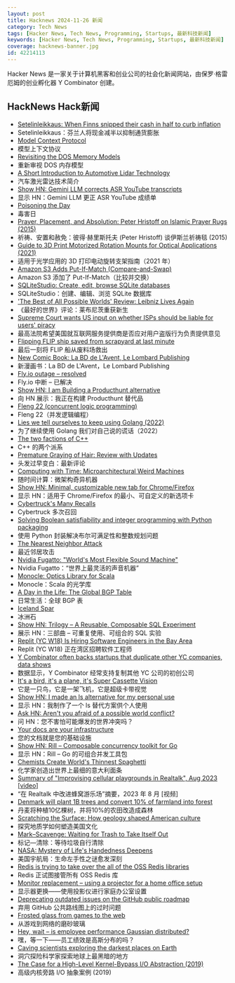```yaml
---
layout: post
title: Hacknews 2024-11-26 新闻
category: Tech News
tags: [Hacker News, Tech News, Programming, Startups, 最新科技新闻]
keywords: [Hacker News, Tech News, Programming, Startups, 最新科技新闻]
coverage: hacknews-banner.jpg
id: 42214113
---
```


Hacker News 是一家关于计算机黑客和创业公司的社会化新闻网站，由保罗·格雷厄姆的创业孵化器 Y Combinator 创建。

## HackNews Hack新闻

- [Setelinleikkaus: When Finns snipped their cash in half to curb inflation](http://jpkoning.blogspot.com/2024/11/setelinleikkaus-when-finns-snipped.html)
- Setelinleikkaus：芬兰人将现金减半以抑制通货膨胀
- [Model Context Protocol](https://www.anthropic.com/news/model-context-protocol)
- 模型上下文协议
- [Revisiting the DOS Memory Models](https://blogsystem5.substack.com/p/dos-memory-models)
- 重新审视 DOS 内存模型
- [A Short Introduction to Automotive Lidar Technology](https://www.viksnewsletter.com/p/short-intro-to-automotive-lidar)
- 汽车激光雷达技术简介
- [Show HN: Gemini LLM corrects ASR YouTube transcripts](https://ldenoue.github.io/readabletranscripts/)
- 显示 HN：Gemini LLM 更正 ASR YouTube 成绩单
- [Poisoning the Day](https://ashore.io/journal/crossover-creativity/poisoning-the-day)
- 毒害日
- [Prayer, Placement, and Absolution: Peter Hristoff on Islamic Prayer Rugs (2015)](https://www.metmuseum.org/perspectives/peter-hristoff-islamic-prayer-rugs)
- 祈祷、安置和赦免：彼得·赫里斯托夫 (Peter Hristoff) 谈伊斯兰祈祷毯 (2015)
- [Guide to 3D Print Motorized Rotation Mounts for Optical Applications (2021)](https://arxiv.org/abs/2102.13207)
- 适用于光学应用的 3D 打印电动旋转支架指南（2021 年）
- [Amazon S3 Adds Put-If-Match (Compare-and-Swap)](https://aws.amazon.com/about-aws/whats-new/2024/11/amazon-s3-functionality-conditional-writes/)
- Amazon S3 添加了 Put-If-Match（比较并交换）
- [SQLiteStudio: Create, edit, browse SQLite databases](https://sqlitestudio.pl/)
- SQLiteStudio：创建、编辑、浏览 SQLite 数据库
- ['The Best of All Possible Worlds' Review: Leibniz Lives Again](https://www.wsj.com/arts-culture/books/the-best-of-all-possible-worlds-review-leibniz-lives-again-647be296)
- 《最好的世界》评论：莱布尼茨重获新生
- [Supreme Court wants US input on whether ISPs should be liable for users' piracy](https://arstechnica.com/tech-policy/2024/11/supreme-court-may-decide-whether-isps-must-terminate-users-accused-of-piracy/)
- 最高法院希望美国就互联网服务提供商是否应对用户盗版行为负责提供意见
- [Flipping FLIP ship saved from scrapyard at last minute](https://newatlas.com/marine/flipping-flip-ship-saved/)
- 最后一刻将 FLIP 船从废料场救出
- [New Comic Book: La BD de L'Avent, Le Lombard Publishing](https://www.davidrevoy.com/article1055/new-comic-book-la-bd-de-lavent-le-lombard-publishing)
- 新漫画书：La BD de L'Avent，Le Lombard Publishing
- [Fly.io outage – resolved](https://status.flyio.net)
- Fly.io 中断 – 已解决
- [Show HN: I am Building a Producthunt alternative](https://huntlie.com)
- 向 HN 展示：我正在构建 Producthunt 替代品
- [Fleng 22 (concurrent logic programming)](http://www.call-with-current-continuation.org/fleng/fleng.html)
- Fleng 22（并发逻辑编程）
- [Lies we tell ourselves to keep using Golang (2022)](https://fasterthanli.me/articles/lies-we-tell-ourselves-to-keep-using-golang)
- 为了继续使用 Golang 我们对自己说的谎话（2022）
- [The two factions of C++](https://herecomesthemoon.net/2024/11/two-factions-of-cpp/)
- C++ 的两个派系
- [Premature Graying of Hair: Review with Updates](https://pmc.ncbi.nlm.nih.gov/articles/PMC6290285/)
- 头发过早变白：最新评论
- [Computing with Time: Microarchitectural Weird Machines](https://cacm.acm.org/research-highlights/computing-with-time-microarchitectural-weird-machines/)
- 随时间计算：微架构奇异机器
- [Show HN: Minimal, customizable new tab for Chrome/Firefox](https://www.flowtide.app)
- 显示 HN：适用于 Chrome/Firefox 的最小、可自定义的新选项卡
- [Cybertruck's Many Recalls](https://www.wired.com/story/cybertrucks-many-recalls-make-it-worse-than-91-percent-of-all-2024-vehicles/)
- Cyber​​truck 多次召回
- [Solving Boolean satisfiability and integer programming with Python packaging](https://mmaaz.ca/writings/pipip.html)
- 使用 Python 封装解决布尔可满足性和整数规划问题
- [The Nearest Neighbor Attack](https://www.volexity.com/blog/2024/11/22/the-nearest-neighbor-attack-how-a-russian-apt-weaponized-nearby-wi-fi-networks-for-covert-access/)
- 最近邻居攻击
- [Nvidia Fugatto: "World's Most Flexible Sound Machine"](https://blogs.nvidia.com/blog/fugatto-gen-ai-sound-model/)
- Nvidia Fugatto：“世界上最灵活的声音机器”
- [Monocle: Optics Library for Scala](https://www.optics.dev/Monocle/)
- Monocle：Scala 的光学库
- [A Day in the Life: The Global BGP Table](https://articles.foletta.org/post/2024-01-08-a-day-in-the-life-the-bgp-table/)
- 日常生活：全球 BGP 表
- [Iceland Spar](https://en.wikipedia.org/wiki/Iceland_spar)
- 冰洲石
- [Show HN: Trilogy – A Reusable, Composable SQL Experiment](https://trilogydata.dev/demo)
- 展示 HN：三部曲 – 可重复使用、可组合的 SQL 实验
- [Replit (YC W18) Is Hiring Software Engineers in the Bay Area](https://replit.com/careers)
- Replit (YC W18) 正在湾区招聘软件工程师
- [Y Combinator often backs startups that duplicate other YC companies, data shows](https://techcrunch.com/2024/11/22/y-combinator-often-backs-startups-that-duplicate-other-yc-companies-data-shows-its-not-just-ai-code-editors/)
- 数据显示，Y Combinator 经常支持复制其他 YC 公司的初创公司
- [It's a bird, it's a plane, it's Super Cassette Vision](https://nicole.express/2024/its-a-bird-its-a-plane-its-super-cassette-vision.html)
- 它是一只鸟，它是一架飞机，它是超级卡带视觉
- [Show HN: I made an ls alternative for my personal use](https://github.com/triyanox/lla)
- 显示 HN：我制作了一个 ls 替代方案供个人使用
- [Ask HN: Aren't you afraid of a possible world conflict?]()
- 问 HN：您不害怕可能爆发的世界冲突吗？
- [Your docs are your infrastructure](https://stackoverflow.blog/2024/11/26/your-docs-are-your-infrastructure/)
- 您的文档就是您的基础设施
- [Show HN: Rill – Composable concurrency toolkit for Go](https://github.com/destel/rill)
- 显示 HN：Rill – Go 的可组合并发工具包
- [Chemists Create World's Thinnest Spaghetti](https://phys.org/news/2024-11-chemists-world-thinnest-spaghetti.html)
- 化学家创造出世界上最细的意大利面条
- [Summary of "Improvising cellular playgrounds in Realtalk", Aug 2023 [video]](https://www.youtube.com/watch?v=Osn3JXaT3W8)
- “在 Realtalk 中改进蜂窝游乐场”摘要，2023 年 8 月 [视频]
- [Denmark will plant 1B trees and convert 10% of farmland into forest](https://apnews.com/article/denmark-forest-trees-fertilizer-e55416347fcc385a3ea8e2415726f908)
- 丹麦将种植10亿棵树，并将10%的农田改造成森林
- [Scratching the Surface: How geology shaped American culture](https://www.chronicle.com/article/scratching-the-surface)
- 探究地质学如何塑造美国文化
- [Mark–Scavenge: Waiting for Trash to Take Itself Out](https://inside.java/2024/11/22/mark-scavenge-gc/)
- 标记—清除：等待垃圾自行清除
- [NASA: Mystery of Life's Handedness Deepens](https://www.nasa.gov/science-research/planetary-science/astrobiology/nasa-mystery-of-lifes-handedness-deepens/)
- 美国宇航局：生命左手性之谜愈发深刻
- [Redis is trying to take over the all of the OSS Redis libraries](https://twitter.com/TomHacohen/status/1861137484249252093)
- Redis 正试图接管所有 OSS Redis 库
- [Monitor replacement – using a projector for a home office setup](https://sofiapandelea.medium.com/monitor-replacement-using-a-projector-for-a-home-office-setup-231d2891b3ae)
- 显示器更换——使用投影仪进行家庭办公室设置
- [Deprecating outdated issues on the GitHub public roadmap](https://github.com/github/roadmap/discussions/1014)
- 弃用 GitHub 公共路线图上的过时问题
- [Frosted glass from games to the web](https://www.tyleo.com/html-glass.html)
- 从游戏到网络的磨砂玻璃
- [Hey, wait – is employee performance Gaussian distributed?](https://timdellinger.substack.com/p/hey-wait-is-employee-performance)
- 嘿，等一下——员工绩效是高斯分布的吗？
- [Caving scientists exploring the darkest places on Earth](https://www.bbc.com/future/article/20241029-the-caving-scientists-exploring-the-darkest-places-on-earth)
- 洞穴探险科学家探索地球上最黑暗的地方
- [The Case for a High-Level Kernel-Bypass I/O Abstraction (2019)](https://irenezhang.net/blog/2019/05/21/demikernel.html)
- 高级内核旁路 I/O 抽象案例 (2019)

